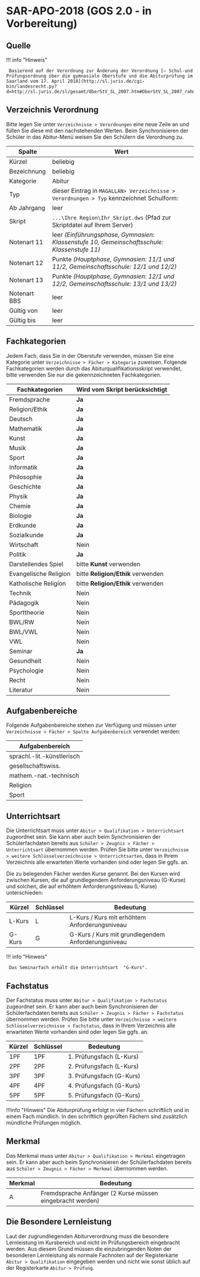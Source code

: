 # SAR-APO-2018 (GOS 2.0 - in Vorbereitung)

## Quelle

!!! info "Hinweis"

     Basierend auf der Verordnung zur Änderung der Verordnung [– Schul-und Prüfungsordnung über die gymnasiale Oberstufe und die Abiturprüfung im Saarland vom 17. April 2018](http://sl.juris.de/cgi-bin/landesrecht.py?d=http://sl.juris.de/sl/gesamt/OberStV_SL_2007.htm#OberStV_SL_2007_rahmen)

## Verzeichnis Verordnung

Bitte legen Sie unter `Verzeichnisse > Verordnungen` eine neue Zeile an und füllen Sie diese mit den nachstehenden Werten. Beim Synchronisieren der Schüler in das Abitur-Menü weisen Sie den Schülern die Verordnung zu.

| Spalte       | Wert                                     |
|--------------|------------------------------------------|
| Kürzel       | beliebig                                 |
| Bezeichnung  | beliebig                                 |
| Kategorie    | Abitur                                   |
| Typ          | dieser Eintrag in `MAGALLAN> Verzeichnisse > Verordnungen > Typ` kennzeichnet Schulform: |
| Ab Jahrgang  | leer                                       |
| Skript       | ```...\Ihre Region\Ihr_Skript.dws``` (Pfad zur Skriptdatei auf Ihrem Server) |
| Notenart 11  | leer _(Einführungsphase, Gymnasien: Klassenstufe 10, Gemeinschaftsschule: Klassenstufe 11)_ |
| Notenart 12  | Punkte _(Hauptphase, Gymnasien: 11/1 und 11/2, Gemeinschaftsschule: 12/1 und 12/2)_      |
| Notenart 13  | Punkte  _(Hauptphase, Gymnasien: 12/1 und 12/2, Gemeinschaftsschule: 13/1 und 13/2)_     |
| Notenart BBS | leer                                     |
| Gültig von   | leer                                     |
| Gültig bis   | leer                                     |

## Fachkategorien

Jedem Fach, dass Sie in der Oberstufe verwenden, müssen Sie eine Kategorie unter `Verzeichnisse > Fächer > Kategorie` zuweisen.
Folgende Fachkategorien werden durch das Abiturqualifikationsskript verwendet, bitte verwenden Sie nur die gekennzeichneten Fachkategorien.

|Fachkategorien|Wird vom Skript berücksichtigt|
|--|--|
|Fremdsprache| **Ja** |
|Religion/Ethik| **Ja** |
|Deutsch| **Ja** |
|Mathematik| **Ja** |
|Kunst| **Ja** |
|Musik| **Ja** |
|Sport| **Ja** |
|Informatik| **Ja** |
|Philosophie| **Ja** |
|Geschichte| **Ja** |
|Physik| **Ja** |
|Chemie| **Ja** |
|Biologie| **Ja** |
|Erdkunde| **Ja** |
|Sozialkunde| **Ja** |
|Wirtschaft| Nein |
|Politik| **Ja**|
|Darstellendes Spiel| bitte **Kunst** verwenden   |
|Evangelische Religion| bitte **Religion/Ethik** verwenden |
|Katholische Religion| bitte **Religion/Ethik** verwenden |
|Technik| Nein |
|Pädagogik| Nein|
|Sporttheorie| Nein |
|BWL/RW| Nein|
|BWL/VWL| Nein |
|VWL| Nein |
|Seminar| **Ja** |
|Gesundheit| Nein |
|Psychologie| Nein |
|Recht| Nein |
|Literatur| Nein |

## Aufgabenbereiche

Folgende Aufgabenbereiche stehen zur Verfügung und müssen unter ```Verzeichnisse > Fächer > Spalte Aufgabenbereich``` verwendet werden:

| Aufgabenbereich            |
|----------------------------|
| sprachl.-lit.-künstlerisch |
| gesellschaftswiss.         |
| mathem.-nat.-technisch     |
| Religion                   |
| Sport                      |

## Unterrichtsart

Die Unterrichtsart muss unter ```Abitur > Qualifikation > Unterrichtsart``` zugeordnet sein. Sie kann aber auch beim Synchronisieren der Schülerfachdaten bereits aus ```Schüler > Zeugnis > Fächer > Unterrichtsart``` übernommen werden.
Prüfen Sie bitte unter ```Verzeichnisse > weitere Schlüsselverzeichnisse > Unterrichtsarten```, dass in Ihrem Verzeichnis alle erwarteten Werte vorhanden sind oder legen Sie ggfs. an.

Die zu belegenden Fächer werden Kurse genannt. Bei den Kursen wird zwischen Kursen, die auf grundlegendem Anforderungsniveau (G-Kurse) und solchen, die auf erhöhtem Anforderungsniveau (L-Kurse) unterschieden:

| Kürzel | Schlüssel | Bedeutung                                |
|--------|-----------|------------------------------------------|
| L-Kurs | L         | L-Kurs / Kurs mit erhöhtem Anforderungsniveau |
| G-Kurs | G         | G-Kurs / Kurs mit grundlegendem Anforderungsniveau |

!!! info "Hinweis"

     Das Seminarfach erhält die Unterrichtsart  "G-Kurs".

## Fachstatus

Der Fachstatus muss unter ```Abitur > Qualifikation > Fachstatus``` zugeordnet sein. Er kann aber auch beim Synchronisieren der Schülerfachdaten bereits aus ```Schüler > Zeugnis > Fächer > Fachstatus``` übernommen werden.
Prüfen Sie bitte unter ```Verzeichnisse > weitere Schlüsselverzeichnisse > Fachstatus```,  dass in Ihrem Verzeichnis alle erwarteten Werte vorhanden sind oder legen Sie ggfs. an.

| Kürzel | Schlüssel | Bedeutung                |
|--------|-----------|--------------------------|
| 1PF    | 1PF       | 1. Prüfungsfach (L-Kurs) |
| 2PF    | 2PF       | 2. Prüfungsfach (L-Kurs) |
| 3PF    | 3PF       | 3. Prüfungsfach (G-Kurs) |
| 4PF    | 4PF       | 4. Prüfungsfach (G-Kurs) |
| 5PF    | 5PF       | 5. Prüfungsfach (G-Kurs) |

!!!info "Hinweis"
    Die Abiturprüfung erfolgt in vier Fächern schriftlich und in einem Fach mündlich. In den schriftlich geprüften Fächern sind zusätzlich mündliche Prüfungen möglich.

## Merkmal

Das Merkmal muss unter ```Abitur > Qualifikation > Merkmal``` eingetragen sein. Er kann aber auch beim Synchronisieren der Schülerfachdaten bereits aus ```Schüler > Zeugnis > Fächer > Merkmal``` übernommen werden.

| Merkmal | Bedeutung                                |
|---------|------------------------------------------|
| A       | Fremdsprache Anfänger (2 Kurse müssen eingebracht werden) |

## Die Besondere Lernleistung

Laut der zugrundliegenden Abiturverordnung muss die besondere Lernleistung im Kursbereich und nicht im Prüfungsbereich eingebracht werden. Aus diesem Grund müssen die einzubringenden Noten der besonderen Lernleistung als normale Fachnoten auf der Registerkarte ``Abitur > Qualifikation`` eingegeben werden und nicht wie sonst üblich auf der Registerkarte ``Abitur > Prüfung``.
